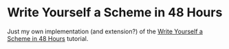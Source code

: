 Write Yourself a Scheme in 48 Hours
===

Just my own implementation (and extension?) of the [Write Yourself a Scheme in 48 Hours][tutorial] tutorial.

[tutorial]: https://en.wikibooks.org/wiki/Write_Yourself_a_Scheme_in_48_Hours
